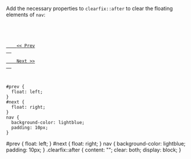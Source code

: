 Add the necessary properties
to `clearfix::after`
to clear the floating
elements of `nav`:

<codeblock language="css" type="exercise" testMode="fixedInput">
<code>
<panel language="html">
<nav class="clearfix">
  <a href="#" id="prev">
    &lt;&lt; Prev
  </a>
  <a href="#" id="next">
    Next &gt;&gt;
  </a>
</nav>
</panel>
<panel language="css">
#prev {
  float: left;
}
#next {
  float: right;
}
nav {
  background-color: lightblue;
  padding: 10px;
}
</panel>
</code>

<solution>
#prev {
  float: left;
}
#next {
  float: right;
}
nav {
  background-color: lightblue;
  padding: 10px;
}
.clearfix::after {
  content: "";
  clear: both;
  display: block;
}
</solution>
</codeblock>
